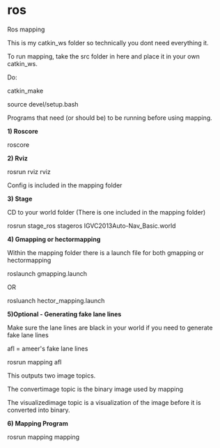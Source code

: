 ros
===

Ros mapping



This is my catkin_ws folder so technically you dont need everything it.


To run mapping, take the src folder in here and place it in your own catkin_ws.


Do:

catkin_make

source devel/setup.bash


Programs that need (or should be) to be running before using mapping.

**1) Roscore**

roscore

**2) Rviz**

rosrun rviz rviz

Config is included in the mapping folder


**3) Stage**

CD to your world folder (There is one included in the mapping folder)

rosrun stage_ros stageros IGVC2013Auto-Nav_Basic.world


**4) Gmapping or hectormapping**

Within the mapping folder there is a launch file for both gmapping or hectormapping

roslaunch gmapping.launch

OR

rosluanch hector_mapping.launch



**5)Optional - Generating fake lane lines**

Make sure the lane lines are black in your world if you need to generate fake lane lines

afl = ameer's fake lane lines

rosrun mapping afl

This outputs two image topics.

The convertimage topic is the binary image used by mapping

The visualizedimage topic is a visualization of the image before it is converted into binary.


**6) Mapping Program**

rosrun mapping mapping
